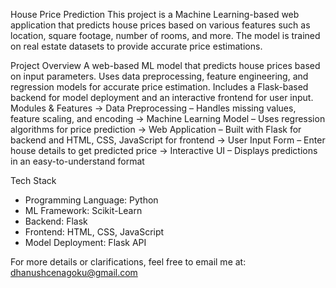 House Price Prediction 
This project is a Machine Learning-based web application that predicts house prices based on various features such as location, square footage, number of rooms, and more. The model is trained on real estate datasets to provide accurate price estimations.

Project Overview
A web-based ML model that predicts house prices based on input parameters.
Uses data preprocessing, feature engineering, and regression models for accurate price estimation.
Includes a Flask-based backend for model deployment and an interactive frontend for user input.
Modules & Features
-> Data Preprocessing – Handles missing values, feature scaling, and encoding
-> Machine Learning Model – Uses regression algorithms for price prediction
-> Web Application – Built with Flask for backend and HTML, CSS, JavaScript for frontend
-> User Input Form – Enter house details to get predicted price
-> Interactive UI – Displays predictions in an easy-to-understand format

Tech Stack
* Programming Language: Python
*  ML Framework: Scikit-Learn
*  Backend: Flask
*  Frontend: HTML, CSS, JavaScript
*  Model Deployment: Flask API

 For more details or clarifications, feel free to email me at: dhanushcenagoku@gmail.com
